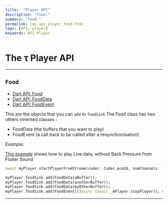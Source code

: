 ```yaml
---
title:  "Player API"
description: "Food."
summary: "Food."
permalink: tau_api_player_food.html
tags: [API, player]
keywords: API Player
---
```

# The &tau; Player API

----------------------------------------------------------------------------------------------------------------------------------

## `Food`

- [Dart API: Food](https://canardoux.github.io/tau/doc/flutter_sound/api/tau/Food/Food.html)
- [Dart API: FoodData](https://canardoux.github.io/tau/doc/flutter_sound/api/tau/FoodData/FoodData.html.html)
- [Dart API: FoodEvent](https://canardoux.github.io/tau/doc/flutter_sound/api/tau/FoodEvent/FoodEvent.html)


This are the objects that you can `add` to `foodSink`
The Food class has two others inherited classes :

- FoodData (the buffers that you want to play)
- FoodEvent (a call back to be called after a resynchronisation)

*Example:*

[This example](../example/README.md#liveplaybackwithoutbackpressure) shows how to play Live data, without Back Pressure from Flutter Sound
```dart
await myPlayer.startPlayerFromStream(codec: Codec.pcm16, numChannels: 1, sampleRate: 48000);

myPlayer.foodSink.add(FoodData(aBuffer));
myPlayer.foodSink.add(FoodData(anotherBuffer));
myPlayer.foodSink.add(FoodData(myOtherBuffer));
myPlayer.foodSink.add(FoodEvent(()async {await _mPlayer.stopPlayer(); setState((){});}));
```

---------------------------------------------------------------------------------------------------------------------------------
